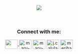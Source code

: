 <h1 align="center">
      <img
            src="https://readme-typing-svg.herokuapp.com?font=Righteous&size=36&pause=1000&color=B17BC1&center=true&vCenter=true&width=500&height=70&lines=Hola+%F0%9F%91%8B;I'm+Mary+Jane+Calulang!;" />
</h1>
<!--<p align="center">
      <img src="https://visitor-badge.laobi.icu/badge?page_id=meri-hane.meri-hane" alt="profile views">
</p> 
<br />
**About me**
 I'm a self-taught passionate Cloud Engineer and Cybersecurity Enthusiast from the Philippines. 🇵🇭. I am a strong advocate for 📜 Open Source, :cloud: Cloud Computing, 🚀 and DevOps 
- 🌱 I’m currently pursuing my **Bachelors in Computer Science at Technological University of the Philippines - Manila**
- ⚡ **Fun fact:** I  love Tuna Pie **so much**.
- :bulb: I'm interested in all things: **Networking, Cloud, Web Development, and Cybersecurity**
- 💬 Talk to me about Memes 🤣, Anime 🎥, Movies 🎥, and Books 📚
<br />
-->

<br />
<div align="center">
      <h3 align="center">Connect with me:</h3>
      <a href="mailto:janecalulang@gmail.com" target="blank"><img align="center"
                  src="https://upload.wikimedia.org/wikipedia/commons/thumb/7/7e/Gmail_icon_%282020%29.svg/2560px-Gmail_icon_%282020%29.svg.png"
                  height="30" width="40" />
      </a>
      </a>
      <a href="https://linkedin.com/in/mary-jane-calulang" target="blank"><img align="center"
                  src="https://raw.githubusercontent.com/rahuldkjain/github-profile-readme-generator/master/src/images/icons/Social/linked-in-alt.svg"
                  alt="mary-jane-calulang" height="30" width="40" /></a>
      <a href="https://stackoverflow.com/users/mary-jane-calulang" target="blank"><img align="center"
                  src="https://raw.githubusercontent.com/rahuldkjain/github-profile-readme-generator/master/src/images/icons/Social/stack-overflow.svg"
                  alt="mary-jane-calulang" height="30" width="40" /></a>
      <a href="https://fb.com/j.calulang" target="blank"><img align="center"
                  src="https://raw.githubusercontent.com/rahuldkjain/github-profile-readme-generator/master/src/images/icons/Social/facebook.svg"
                  alt="j.calulang" height="30" width="40" /></a>
      <a href="https://instagram.com/merihanei" target="blank"><img align="center"
                  src="https://raw.githubusercontent.com/rahuldkjain/github-profile-readme-generator/master/src/images/icons/Social/instagram.svg"
                  alt="merihanei" height="30" width="40" /></a>
</div>
